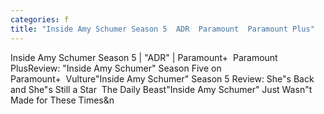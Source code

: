 ```yaml
---
categories: f
title: "Inside Amy Schumer Season 5  ADR  Paramount  Paramount Plus"
---
```

Inside Amy Schumer Season 5 | "ADR" | Paramount+&nbsp;&nbsp;Paramount PlusReview: "Inside Amy Schumer" Season Five on Paramount+&nbsp;&nbsp;Vulture"Inside Amy Schumer" Season 5 Review: She"s Back and She"s Still a Star&nbsp;&nbsp;The Daily Beast"Inside Amy Schumer" Just Wasn"t Made for These Times&n